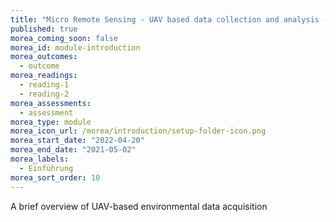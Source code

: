 ```yaml
---
title: "Micro Remote Sensing - UAV based data collection and analysis - An introduc"
published: true
morea_coming_soon: false
morea_id: module-introduction
morea_outcomes:
  - outcome
morea_readings:
  - reading-1
  - reading-2
morea_assessments:
  - assessment
morea_type: module
morea_icon_url: /morea/introduction/setup-folder-icon.png
morea_start_date: "2022-04-20"
morea_end_date: "2021-05-02"
morea_labels: 
  - Einführung
morea_sort_order: 10
---
```


A brief overview of UAV-based environmental data acquisition